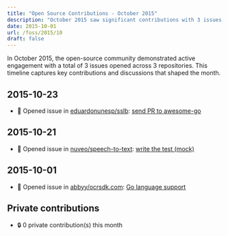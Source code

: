 ```yaml
---
title: "Open Source Contributions - October 2015"
description: "October 2015 saw significant contributions with 3 issues opened across 3 repositories, highlighting ongoing development and collaboration in the open-source community."
date: 2015-10-01
url: /foss/2015/10
draft: false
---
```


In October 2015, the open-source community demonstrated active engagement with a total of 3 issues opened across 3 repositories. This timeline captures key contributions and discussions that shaped the month.

## 2015-10-23

- 🐛 Opened issue in [eduardonunesp/sslb](https://github.com/eduardonunesp/sslb): [send PR to awesome-go](https://github.com/eduardonunesp/sslb/issues/2)

## 2015-10-21

- 🐛 Opened issue in [nuveo/speech-to-text](https://github.com/nuveo/speech-to-text): [write the test (mock)](https://github.com/nuveo/speech-to-text/issues/1)

## 2015-10-01

- 🐛 Opened issue in [abbyy/ocrsdk.com](https://github.com/abbyy/ocrsdk.com): [Go language support](https://github.com/abbyy/ocrsdk.com/issues/33)

## Private contributions

- 🔒 0 private contribution(s) this month

